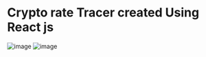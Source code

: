 # Crypto rate Tracer created Using React js
![image](https://github.com/Misbahrahman/coinTrackerReact/assets/98620184/da7ec477-f538-41c0-af7c-6bd5c6c2a05a)
![image](https://github.com/Misbahrahman/coinTrackerReact/assets/98620184/987a72be-af80-463e-bb37-07aa0d53ea78)

